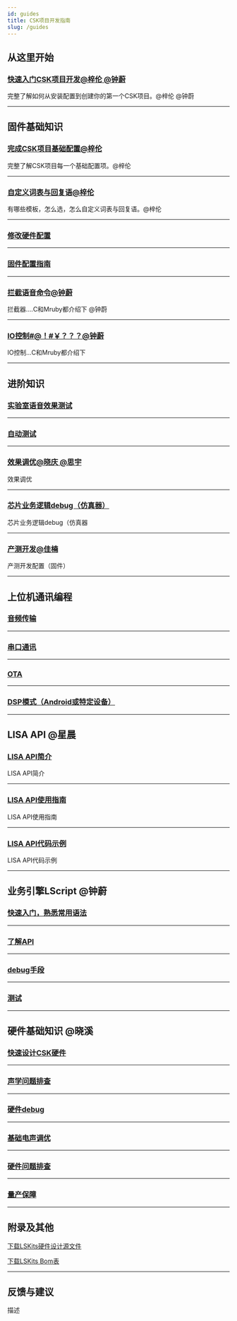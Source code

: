 ```yaml
---
id: guides
title: CSK项目开发指南
slug: /guides
---
```


## 从这里开始
### [快速入门CSK项目开发@梓伦 @钟蔚](http://localhost:3000/getting_start)

完整了解如何从安装配置到创建你的第一个CSK项目。@梓伦 @钟蔚

--------

## 固件基础知识

### [完成CSK项目基础配置@梓伦](www)

完整了解CSK项目每一个基础配置项。@梓伦

--------

### [自定义词表与回复语@梓伦](www)

有哪些模板，怎么选，怎么自定义词表与回复语。@梓伦

--------
### [修改硬件配置](www)

--------

### [固件配置指南](www)

----------


### [拦截语音命令@钟蔚](www)

拦截器....C和Mruby都介绍下 @钟蔚

--------

### [IO控制#@！#￥？？？@钟蔚](www)

IO控制...C和Mruby都介绍下

--------

## 进阶知识

### [实验室语音效果测试](www)

-----------------

### [自动测试](www)

-----------------


### [效果调优@晓庆 @思宇](www)

效果调优

--------

### [芯片业务逻辑debug（仿真器）](www)

芯片业务逻辑debug（仿真器

--------


### [产测开发@佳楠](www)

产测开发配置（固件）

--------

## 上位机通讯编程 

### [音频传输](www)

---------------

### [串口通讯](www)

-------------------

### [OTA](www)

-------------------

### [DSP模式（Android或特定设备）](www)


--------

## LISA API @星晨

### [LISA API简介](www)

LISA API简介

--------

### [LISA API使用指南](http://localhost:3000/lisa_guide)

LISA API使用指南


--------

### [LISA API代码示例](www)

LISA API代码示例

--------

## 业务引擎LScript @钟蔚

### [快速入门，熟悉常用语法](www)

-------------------

### [了解API](www)

-------------------

### [debug手段](www)

-------------------

### [测试](www)

--------

## 硬件基础知识 @晓溪

### [快速设计CSK硬件](www)

------------------------

### [声学问题排查](www)

-------------------

### [硬件debug](www)

---------------------

### [基础电声调优](www)

---------------------

### [硬件问题排查](www)

----------------------

### [量产保障](www)

---------------------

## 附录及其他

[下载LSKits硬件设计源文件](www)

[下载LSKits Bom表](www)

--------

## 反馈与建议

描述









